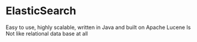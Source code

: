 # ElasticSearch
Easy to use, highly scalable, written in Java and built on Apache Lucene
Is Not like relational data base at all

